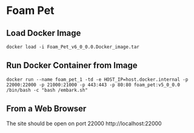 


# Foam Pet

## Load Docker Image
```
docker load -i Foam_Pet_v6_0_0.0.Docker_image.tar
```


## Run Docker Container from Image
```
docker run --name foam_pet_1 -td -e HOST_IP=host.docker.internal -p 22000:22000 -p 21000:21000 -p 443:443 -p 80:80 foam_pet:v5_0_0.0 /bin/bash -c "bash /embark.sh"
```

## From a Web Browser
The site should be open on port 22000
http://localhost:22000